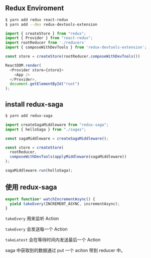 ## Redux Enviroment

```bash
$ yarn add redux react-redux
$ yarn add --dev redux-devtools-extension
```

```js
import { createStore } from "redux";
import { Provider } from "react-redux";
import rootReducer from './reducers'
import { composeWithDevTools } from 'redux-devtools-extension';

const store = createStore(rootReducer,composeWithDevTools())

ReactDOM.render(
  <Provider store={store}>
    <App />
  </Provider>,
  document.getElementById("root")
);
```

## install redux-saga

```bash
$ yarn add redux-saga
```

```js
import createSagaMiddleware from "redux-saga";
import { helloSaga } from "./sagas";

const sagaMiddleware = createSagaMiddleware();

const store = createStore(
  rootReducer,
  composeWithDevTools(applyMiddleware(sagaMiddleware))
);

sagaMiddleware.run(helloSaga);
```

## 使用 redux-saga

```js
export function* watchIncrementAsync() {
  yield takeEvery(INCREMENT_ASYNC, incrementAsync);
}
```

`takeEvery` 用来监听 Action

`takeEvery` 会发送每一个 Action

`takeLatest` 会在等待时间内发送最后一个 Action

saga 中获取到的数据通过 put 一个 aciton 带到 reducer 中。